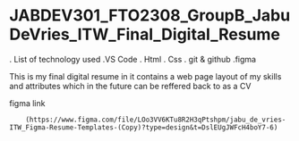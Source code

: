 # JABDEV301_FTO2308_GroupB_JabuDeVries_ITW_Final_Digital_Resume
. List of technology used
.VS Code 
. Html
. Css
. git & github 
.figma

 This is my final digital resume in it contains a web page layout of my skills and attributes which in the future can be reffered back to as a CV 

figma link 

        (https://www.figma.com/file/LOo3VV6KTu8R2H3qPtshpm/jabu_de_vries-ITW_Figma-Resume-Templates-(Copy)?type=design&t=DslEUgJWFcH4boY7-6)
